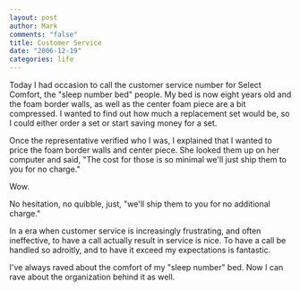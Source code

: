 ```yaml
--- 
layout: post
author: Mark
comments: "false"
title: Customer Service
date: "2006-12-19"
categories: life
---
```

Today I had occasion to call the customer service number for Select Comfort, the "sleep number bed" people. My bed is now eight years old and the foam border walls, as well as the center foam piece are a bit compressed. I wanted to find out how much a replacement set would be, so I could either order a set or start saving money for a set.

Once the representative verified who I was, I explained that I wanted to price the foam border walls and center piece. She looked them up on her computer and said, "The cost for those is so minimal we'll just ship them to you for no charge."

Wow.

No hesitation, no quibble, just, "we'll ship them to you for no additional charge."

In a era when customer service is increasingly frustrating, and often ineffective, to have a call actually result in service is nice. To have a call be handled so adroitly, and to have it exceed my expectations is fantastic.

I've always raved about the comfort of my "sleep number" bed. Now I can rave about the organization behind it as well.
